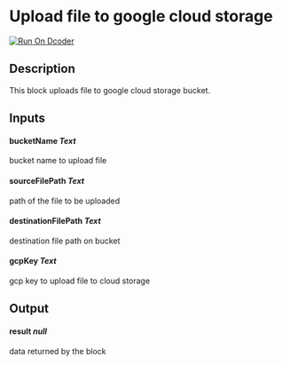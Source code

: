 # Upload file to google cloud storage
[![Run On Dcoder](https://static-content.dcoder.tech/dcoder-assets/run-on-dcoder.svg)](https://code.dcoder.tech/feed/project/60646ec7b166dc05754ecf44)

## Description
This block uploads file to google cloud storage bucket.

## Inputs
#### **bucketName**  *Text*
bucket name to upload file
#### **sourceFilePath**  *Text*
path of the file to be uploaded
#### **destinationFilePath**  *Text*
destination file path on bucket
#### **gcpKey**  *Text*
gcp key to upload file to cloud storage

## Output
#### **result**  *null*
data returned by the block


